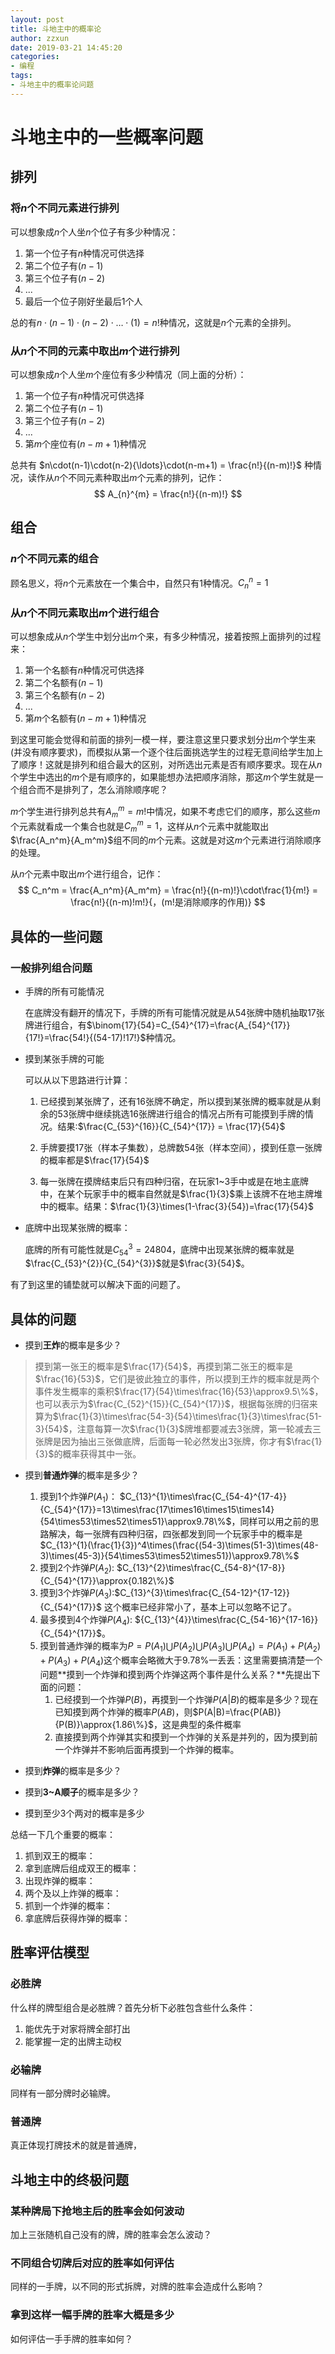 ```yaml
---
layout: post
title: 斗地主中的概率论
author: zzxun
date: 2019-03-21 14:45:20
categories:
- 编程
tags:
- 斗地主中的概率论问题
---
```


# 斗地主中的一些概率问题

## 排列

### 将$n$个不同元素进行排列

可以想象成$n$个人坐$n$个位子有多少种情况：

1. 第一个位子有$n$种情况可供选择
2. 第二个位子有$(n-1)$
3. 第三个位子有$(n-2)$
4. ...
5. 最后一个位子刚好坐最后$1$个人

总的有$n\cdot(n-1)\cdot(n-2)\cdot{\ldots}\cdot(1)=n!$种情况，这就是$n$个元素的全排列。

### 从$n$个不同的元素中取出$m$个进行排列

可以想象成$n$个人坐$m$个座位有多少种情况（同上面的分析）：

1. 第一个位子有$n$种情况可供选择
2. 第二个位子有$(n-1)$
3. 第三个位子有$(n-2)$
4. ...
5. 第$m$个座位有$(n-m+1)$种情况

总共有 $n\cdot(n-1)\cdot(n-2){\ldots}\cdot(n-m+1) = \frac{n!}{(n-m)!}$ 种情况，读作从$n$个不同元素种取出$m$个元素的排列，记作：
$$
A_{n}^{m} = \frac{n!}{(n-m)!}
$$

## 组合

### $n$个不同元素的组合

顾名思义，将$n$个元素放在一个集合中，自然只有$1$种情况。$C_n^n=1$

### 从$n$个不同元素取出$m$个进行组合

可以想象成从$n$个学生中划分出$m$个来，有多少种情况，接着按照上面排列的过程来：

1. 第一个名额有$n$种情况可供选择
2. 第二个名额有$(n-1)$
3. 第三个名额有$(n-2)$
4. ...
5. 第$m$个名额有$(n-m+1)$种情况

到这里可能会觉得和前面的排列一模一样，要注意这里只要求划分出$m$个学生来(并没有顺序要求)，而模拟从第一个逐个往后面挑选学生的过程无意间给学生加上了顺序！这就是排列和组合最大的区别，对所选出元素是否有顺序要求。现在从$n$个学生中选出的$m$个是有顺序的，如果能想办法把顺序消除，那这$m$个学生就是一个组合而不是排列了，怎么消除顺序呢？

$m$个学生进行排列总共有$A_m^m = m!$中情况，如果不考虑它们的顺序，那么这些$m$个元素就看成一个集合也就是$C_m^m=1$，这样从$n$个元素中就能取出$\frac{A_n^m}{A_m^m}$组不同的$m$个元素。这就是对这$m$个元素进行消除顺序的处理。

从$n$个元素中取出$m$个进行组合，记作：
$$
C_n^m = \frac{A_n^m}{A_m^m} = \frac{n!}{(n-m)!}\cdot\frac{1}{m!} = \frac{n!}{(n-m)!m!}{，(m!是消除顺序的作用)}
$$

## 具体的一些问题

### 一般排列组合问题

+ 手牌的所有可能情况

    在底牌没有翻开的情况下，手牌的所有可能情况就是从54张牌中随机抽取17张牌进行组合，有$\binom{17}{54}=C_{54}^{17}=\frac{A_{54}^{17}}{17!}=\frac{54!}{(54-17)!17!}$种情况。

+ 摸到某张手牌的可能

    可以从以下思路进行计算：

    1. 已经摸到某张牌了，还有16张牌不确定，所以摸到某张牌的概率就是从剩余的53张牌中继续挑选16张牌进行组合的情况占所有可能摸到手牌的情况。结果:$\frac{C_{53}^{16}}{C_{54}^{17}} = \frac{17}{54}$

    2. 手牌要摸17张（样本子集数），总牌数54张（样本空间），摸到任意一张牌的概率都是$\frac{17}{54}$

    3. 每一张牌在摸牌结束后只有四种归宿，在玩家1~3手中或是在地主底牌中，在某个玩家手中的概率自然就是$\frac{1}{3}$乘上该牌不在地主牌堆中的概率。结果：$\frac{1}{3}\times(1-\frac{3}{54})=\frac{17}{54}$

+ 底牌中出现某张牌的概率：

    底牌的所有可能性就是$C_{54}^{3}=24804$，底牌中出现某张牌的概率就是$\frac{C_{53}^{2}}{C_{54}^{3}}$就是$\frac{3}{54}$。

有了到这里的铺垫就可以解决下面的问题了。

## 具体的问题

+ 摸到**王炸**的概率是多少？

>摸到第一张王的概率是$\frac{17}{54}$，再摸到第二张王的概率是$\frac{16}{53}$，它们是彼此独立的事件，所以摸到王炸的概率就是两个事件发生概率的乘积$\frac{17}{54}\times\frac{16}{53}\approx9.5\%$，也可以表示为$\frac{C_{52}^{15}}{C_{54}^{17}}$，根据每张牌的归宿来算为$\frac{1}{3}\times\frac{54-3}{54}\times\frac{1}{3}\times\frac{51-3}{54}$，注意每算一次$\frac{1}{3}$牌堆都要减去3张牌，第一轮减去三张牌是因为抽出三张做底牌，后面每一轮必然发出3张牌，你才有$\frac{1}{3}$的概率获得其中一张。

+ 摸到**普通炸弹**的概率是多少？
    1. 摸到$1$个炸弹$P(A_1)$： $C_{13}^{1}\times\frac{C_{54-4}^{17-4}}{C_{54}^{17}}=13\times\frac{17\times16\times15\times14}{54\times53\times52\times51}\approx9.78\%$，同样可以用之前的思路解决，每一张牌有四种归宿，四张都发到同一个玩家手中的概率是$C_{13}^{1}(\frac{1}{3})^4\times(\frac{(54-3)\times(51-3)\times(48-3)\times(45-3)}{54\times53\times52\times51})\approx9.78\%$
    2. 摸到$2$个炸弹$P(A_2)$: $C_{13}^{2}\times\frac{C_{54-8}^{17-8}}{C_{54}^{17}}\approx{0.182\%}$
    3. 摸到$3$个炸弹$P(A_3)$:$C_{13}^{3}\times\frac{C_{54-12}^{17-12}}{C_{54}^{17}}$ 这个概率已经非常小了，基本上可以忽略不记了。
    4. 最多摸到4个炸弹$P(A_4)$: ${C_{13}^{4}}\times\frac{C_{54-16}^{17-16}}{C_{54}^{17}}$。
    5. 摸到普通炸弹的概率为$P=P(A_1)\bigcup{P(A_2)}\bigcup{P(A_3)}\bigcup{P(A_4)}=P(A_1)+P(A_2)+P(A_3)+P(A_4)$这个概率会略微大于$9.78\%$一丢丢：这里需要搞清楚一个问题**摸到一个炸弹和摸到两个炸弹这两个事件是什么关系？**先提出下面的问题：
        1. 已经摸到一个炸弹$P(B)$，再摸到一个炸弹$P(A|B)$的概率是多少？现在已知摸到两个炸弹的概率$P(AB)$，则$P(A|B)=\frac{P(AB)}{P(B)}\approx{1.86\%}$，这是典型的条件概率
        2. 直接摸到两个炸弹其实和摸到一个炸弹的关系是并列的，因为摸到前一个炸弹并不影响后面再摸到一个炸弹的概率。

+ 摸到**炸弹**的概率是多少？
+ 摸到**3~A顺子**的概率是多少？
+ 摸到至少3个两对的概率是多少

总结一下几个重要的概率：

1. 抓到双王的概率：
2. 拿到底牌后组成双王的概率：
3. 出现炸弹的概率：
4. 两个及以上炸弹的概率：
5. 抓到一个炸弹的概率：
6. 拿底牌后获得炸弹的概率：

## 胜率评估模型

### 必胜牌

什么样的牌型组合是必胜牌？首先分析下必胜包含些什么条件：

1. 能优先于对家将牌全部打出
2. 能掌握一定的出牌主动权

### 必输牌

同样有一部分牌时必输牌。

### 普通牌

真正体现打牌技术的就是普通牌，

## 斗地主中的终极问题

### 某种牌局下抢地主后的胜率会如何波动

加上三张随机自己没有的牌，牌的胜率会怎么波动？

### 不同组合切牌后对应的胜率如何评估

同样的一手牌，以不同的形式拆牌，对牌的胜率会造成什么影响？

### 拿到这样一幅手牌的胜率大概是多少

如何评估一手手牌的胜率如何？